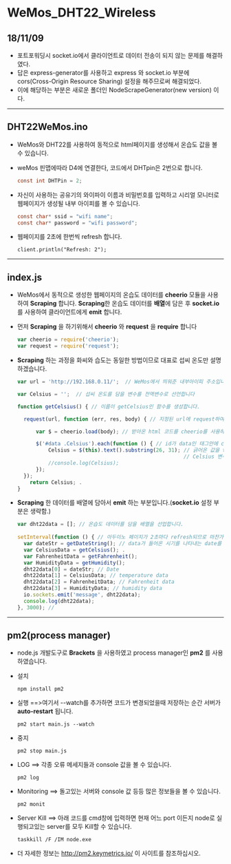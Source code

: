# WeMos_DHT22_Wireless

## 18/11/09 
* 포트포워딩시 socket.io에서 클라이언트로 데이터 전송이 되지 않는 문제를 해결하였다.
* 답은 express-generator를 사용하고 express 와 socket.io 부분에 cors(Cross-Origin Resource Sharing) 설정을 해주므로써 
  해결되었다.
* 이에 해당하는 부분은 새로운 폴더인 NodeScrapeGenerator(new version) 이다.
------------------------------------------------------------------------------------------------------------------------

## DHT22WeMos.ino

* WeMos와 DHT22를 사용하여 동적으로 html페이지를 생성해서 온습도 값을 볼 수 있습니다.

* weMos 핀맵에따라 D4에 연결한다, 코드에서 DHTpin은 2번으로 합니다.
  ```c
  const int DHTPin = 2; 
  ```
  
* 자신이 사용하는 공유기의 와이파이 이름과 비밀번호를 입력하고 시리얼 모니터로 웹페이지가 생성될 내부 아이피를 
  볼 수 있습니다. 
  ```c
  const char* ssid = "wifi name";
  const char* password = "wifi password";
  ```
  
* 웹페이지를 2초에 한번씩 refresh 합니다.
  ```
  client.println("Refresh: 2"); 
  ```
------------------------------------------------------------------------------------------------------------------------

## index.js

* WeMos에서 동적으로 생성한 웹페이지의 온습도 데이터를 **cheerio** 모듈을 사용하여 **Scraping** 합니다. 
  **Scraping**한 온습도 데이터를 **배열**에 담은 후 **socket.io**를 사용하여 클라이언트에게 **emit** 합니다.

* 먼저 **Scraping** 을 하기위해서 **cheerio** 와 **request** 을 **require** 합니다 
  ```javascript
  var cheerio = require('cheerio');
  var request = require('request');
  ```
  
* **Scraping** 하는 과정을 화씨와 습도는 동일한 방법이므로 대표로 섭씨 온도만 설명하겠습니다.
  ```javascript
  var url = 'http://192.168.0.11/';  // WeMos에서 띄워준 내부아이피 주소입니다 //후에는 포트포워딩된 주소로 진행했습니다

  var Celsius = '';  // 섭씨 온도를 담을 변수를 전역변수로 선언합니다

  function getCelsius() { // 이름이 getCelsius인 함수를 생성합니다.

    request(url, function (err, res, body) { // 지정된 url에 request하여 body값으로 html 코드를 받아옵니다

        var $ = cheerio.load(body); // 받아온 html 코드를 cheerio를 사용하여 $변수에 넣습니다.

        $('#data .Celsius').each(function () { // id가 data인 태그안에 class를 Celsius로 지정한 태그안에서 값을 긁어옵니다.
            Celsius = $(this).text().substring(26, 31); // 긁어온 값을 text()로 받고 substring으로 필요한 부분만 잘라서 
                                                        // Celsius 변수 안에 넣습니다.
            //console.log(Celsius);
        });
    });
      return Celsius; .
  }
  ```
  
* **Scraping** 한 데이터를 배열에 담아서 **emit** 하는 부분입니다.(**socket.io** 설정 부분은 생략함.)
  ```javascript
  var dht22data = []; // 온습도 데이터를 담을 배열을 선업합니다.
    
  setInterval(function () { // 아두이노 페이지가 2초마다 refresh되므로 마찬가지로 Scraping 부분도 반복시켜줍니다.
    var dateStr = getDateString(); // data가 들어온 시기를 나타내는 date를 변수에 담습니다.
    var CelsiusData = getCelsius(); .
    var FahrenheitData = getFahrenheit(); 
    var HumidityData = getHumidity(); 
    dht22data[0] = dateStr; // Date
    dht22data[1] = CelsiusData; // temperature data
    dht22data[2] = FahrenheitData; // Fahrenheit data
    dht22data[3] = HumidityData; // humidity data
    io.sockets.emit('message', dht22data); 
    console.log(dht22data);
  }, 3000); //
  ```
------------------------------------------------------------------------------------------------------------------------
## pm2(process manager)

* node.js 개발도구로 **Brackets** 을 사용하였고 process manager인 **pm2** 를 사용하였습니다. 

* 설치 
  ```
  npm install pm2 
  ```
  
* 실행 ==>여기서 --watch를 추가하면 코드가 변경되었을때 저장하는 순간 서버가 **auto-restart** 됩니다.
  ```
  pm2 start main.js --watch
  ```
  
* 중지 
  ```
  pm2 stop main.js
  ```
  
* LOG ==> 각종 오류 메세지들과 console 값을 볼 수 있습니다.
  ```
  pm2 log
  ```
  
* Monitoring ==> 돌고있는 서버와 console 값 등등 많은 정보들을 볼 수 있습니다.
  ```
  pm2 monit
  ```
  
* Server Kill ==> 아래 코드를 cmd창에 입력하면 현재 어느 port 이든지 node로 실행되고있는 server를 모두 Kill할 수 있습니다.
  ```
  taskkill /F /IM node.exe
  ```
  
* 더 자세한 정보는 http://pm2.keymetrics.io/ 이 사이트를 참조하십시오.
